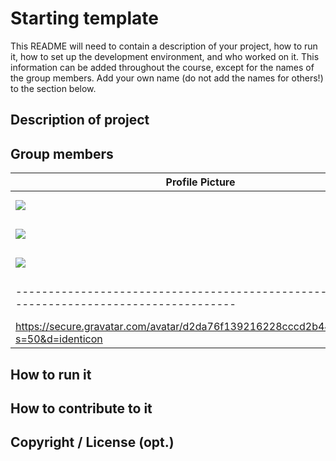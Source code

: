 # Starting template

This README will need to contain a description of your project, how to run it, how to set up the development environment, and who worked on it.
This information can be added throughout the course, except for the names of the group members.
Add your own name (do not add the names for others!) to the section below.

## Description of project

## Group members

| Profile Picture                                                                           | Name         | Email                         |
|-------------------------------------------------------------------------------------------|--------------|-------------------------------|
| ![](https://secure.gravatar.com/avatar/7cc2ce50c088f4c8c206e81284b836bc?s=50&d=identicon) | Karol Jurski | K.K.Jurski@student.tudelft.nl |
| ![](https://secure.gravatar.com/avatar/1fa867b1c772f0c76684ef0bbcda9f91?s=50&d=identicon) | Rauno Arike | R.Arike@student.tudelft.nl |
| ![](https://secure.gravatar.com/avatar/5e960495591049df6166409846d08790?s=50&d=identicon)| Sucharitha Rajesh | S.Rajesh-1@student.tudelft.nl |
|-------------------------------------------------------------------------------------------| IOAN-MIHNEA HEDEA| i.m.hedea@student.tudelft.nl|
|https://secure.gravatar.com/avatar/d2da76f139216228cccd2b44c3d4d57a?s=50&d=identicon| Ye Zhao | Y.Zhao-33@student.tudelft.nl |


<!-- Instructions (remove once assignment has been completed -->
<!-- - Add (only!) your own name to the table above (use Markdown formatting) -->
<!-- - Mention your *student* email address -->
<!-- - Preferably add a recognizable photo, otherwise add your GitLab photo -->
<!-- - (please make sure the photos have the same size) --> 

## How to run it

## How to contribute to it

## Copyright / License (opt.)
